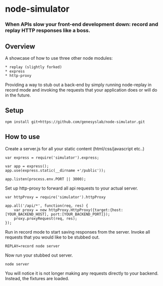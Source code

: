# node-simulator

### When APIs slow your front-end development down: record and replay HTTP responses like a boss.

## Overview

A showcase of how to use three other node modules:

    * replay (slightly forked)
    * express
    * http-proxy

Providing a way to stub out a back-end by simply running node-replay in record mode and invoking the requests that your application does or will do in the future.


## Setup

```
npm install git+https://github.com/genesyslab/node-simulator.git
```

## How to use

Create a server.js for all your static content (html/css/javascript etc..)

```
var express = require('simulator').express;

var app = express();
app.use(express.static(__dirname +'/public'));

app.listen(process.env.PORT || 3000);

```

Set up http-proxy to forward all api requests to your actual server.

```
var httpProxy = require('simulator').httpProxy

app.all('/api/*', function(req, res) {
    var proxy = new httpProxy.HttpProxy({target:{host:[YOUR_BACKEND_HOST], port:[YOUR_BACKEND_PORT]});
    proxy.proxyRequest(req, res);
});

```

Run in record mode to start saving responses from the server.  Invoke all requests that you would like to be stubbed out.  

```
REPLAY=record node server
```

Now run your stubbed out server.  
```
node server
```

You will notice it is not longer making any requests directly to your backend.  Instead, the fixtures are loaded.
